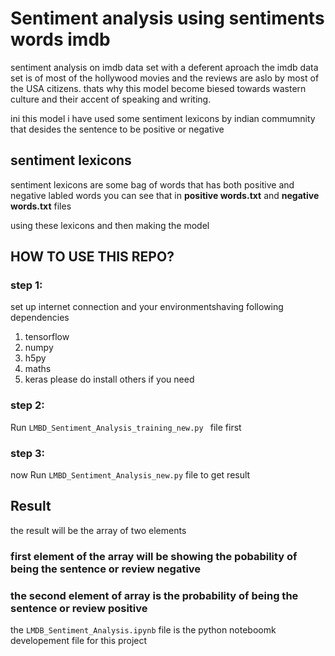 # Sentiment analysis using sentiments words imdb
sentiment analysis on imdb data set with a deferent aproach
the imdb data set is of most of the hollywood movies and the reviews are aslo by most of the USA citizens.
thats why this model become biesed towards wastern culture and their accent of speaking and writing.

ini this model i have used some sentiment lexicons by indian commumnity that desides the sentence to be positive or negative 

## sentiment lexicons
sentiment lexicons are some bag of words that has both positive and negative labled words 
you can see that in **positive words.txt** and **negative words.txt** files

using these lexicons and then making the model

## **HOW TO USE THIS REPO?**

### step 1:
set up internet connection and your environmentshaving following dependencies
1. tensorflow
2. numpy
4. h5py
5. maths
6. keras
please do install others if you need
### step  2:
Run ```LMBD_Sentiment_Analysis_training_new.py ``` file first

### step 3:
now Run  ``` LMBD_Sentiment_Analysis_new.py ``` file to get result
## Result
the result will be the array of two elements 
### first element of the array will be showing the pobability of being the sentence or review negative 
### the second element of array is the probability of being the sentence or review positive

the ``` LMDB_Sentiment_Analysis.ipynb ``` file is the python noteboomk developement file for this project
